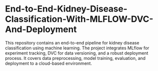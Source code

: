 # End-to-End-Kidney-Disease-Classification-With-MLFLOW-DVC-And-Deployment
This repository contains an end-to-end pipeline for kidney disease classification using machine learning. The project integrates MLflow for experiment tracking, DVC for data versioning, and a robust deployment process. It covers data preprocessing, model training, evaluation, and deployment to a cloud-based environment. 
